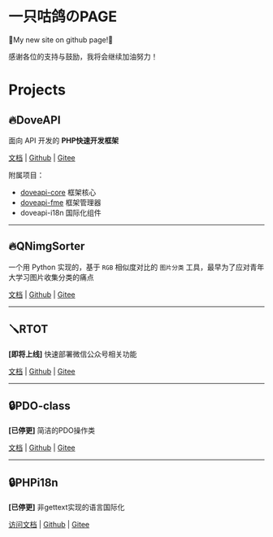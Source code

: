 # 一只咕鸽のPAGE

🎉My new site on github page!🎉

感谢各位的支持与鼓励，我将会继续加油努力！

# Projects

## 🔥DoveAPI

面向 API 开发的 **PHP快速开发框架**

[文档]() | [Github](https://github.com/xcenweb/DoveAPI) | [Gitee]()

附属项目：
- [doveapi-core](https://github.com/xcenweb/doveapi-core) 框架核心
- [doveapi-fme](https://github.com/xcenweb/doveapi-fme) 框架管理器
- doveapi-i18n 国际化组件

---

## 🔥QNimgSorter

一个用 Python 实现的，基于 `RGB` 相似度对比的 `图片分类` 工具，最早为了应对青年大学习图片收集分类的痛点

[文档]() | [Github](https://github.com/xcenweb/QNimgSorter) | [Gitee]()

---

## 🪛RTOT

**[即将上线]** 快速部署微信公众号相关功能

[文档]() | [Github]() | [Gitee]()

---

## 🔒PDO-class

**[已停更]** 简洁的PDO操作类

[文档]() | [Github]() | [Gitee]()

---

## 🔒PHPi18n

**[已停更]** 非gettext实现的语言国际化

[访问文档]() | [Github]() | [Gitee]()